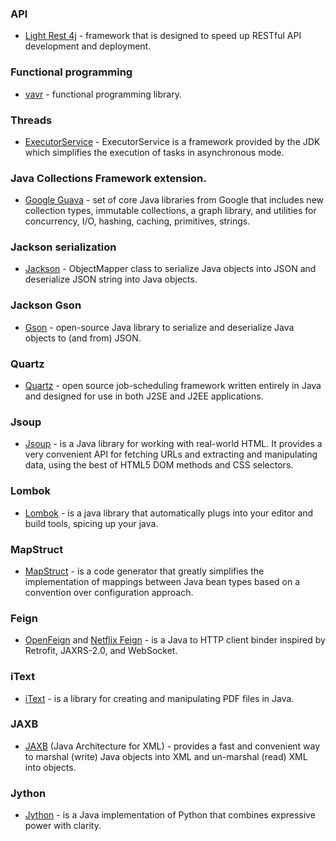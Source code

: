 ### API
* [Light Rest 4j](https://doc.networknt.com/getting-started/light-rest-4j/) - framework that is designed to speed up RESTful API development and deployment.

### Functional programming
* [vavr](https://www.vavr.io/) - functional programming library.

### Threads
* [ExecutorService](https://docs.oracle.com/javase/8/docs/api/java/util/concurrent/ExecutorService.html) - ExecutorService is a framework provided by the JDK which simplifies the execution of tasks in asynchronous mode.

### Java Collections Framework extension.
* [Google Guava](https://github.com/google/guava) - set of core Java libraries from Google that includes new collection types, immutable collections, a graph library, and utilities for concurrency, I/O, hashing, caching, primitives, strings.

### Jackson serialization 
* [Jackson](https://github.com/FasterXML/jackson) - ObjectMapper class to serialize Java objects into JSON and deserialize JSON string into Java objects.

### Jackson Gson 
* [Gson](https://github.com/google/gson) - open-source Java library to serialize and deserialize Java objects to (and from) JSON.

### Quartz
* [Quartz](http://www.quartz-scheduler.org/) - open source job-scheduling framework written entirely in Java and designed for use in both J2SE and J2EE applications.

### Jsoup
* [Jsoup](https://jsoup.org/) - is a Java library for working with real-world HTML. It provides a very convenient API for fetching URLs and extracting and manipulating data, using the best of HTML5 DOM methods and CSS selectors.

### Lombok
* [Lombok](https://projectlombok.org/) - is a java library that automatically plugs into your editor and build tools, spicing up your java.

### MapStruct
* [MapStruct](https://mapstruct.org/) - is a code generator that greatly simplifies the implementation of mappings between Java bean types based on a convention over configuration approach.

### Feign
* [OpenFeign](https://github.com/OpenFeign/feign) and [Netflix Feign](https://mvnrepository.com/artifact/com.netflix.feign) - is a Java to HTTP client binder inspired by Retrofit, JAXRS-2.0, and WebSocket.

### iText
* [iText](https://itextpdf.com/en/products/itext-7) - is a library for creating and manipulating PDF files in Java.

### JAXB
* [JAXB](https://docs.oracle.com/javase/8/docs/technotes/guides/xml/jaxb/index.html) (Java Architecture for XML) -  provides a fast and convenient way to marshal (write) Java objects into XML and un-marshal (read) XML into objects.

### Jython
* [Jython](https://www.jython.org/) - is a Java implementation of Python that combines expressive power with clarity.